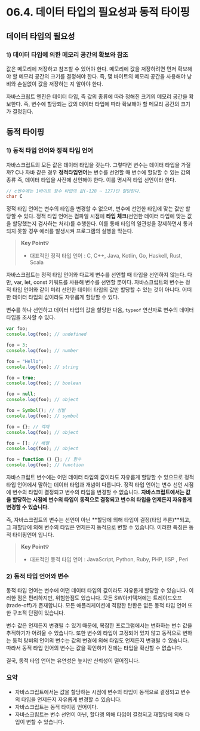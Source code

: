 # 06.4. 데이터 타입의 필요성과 동적 타이핑

## 데이터 타입의 필요성

### 1) 데이터 타입에 의한 메모리 공간의 확보와 참조

값은 메모리에 저장하고 참조할 수 있어야 한다. 메모리에 값을 저장하려면 먼저 확보해야 할 메모리 공간의 크기를 결정해야 한다. 즉, 몇 바이트의 메모리 공간을 사용해야 낭비와 손실없이 값을 저장하는 지 알아야 한다.

자바스크립트 엔진은 데이터 타입, 즉 값의 종류에 따라 정해진 크기의 메모리 공간을 확보한다. 즉, 변수에 할당되는 값의 데이터 타입에 따라 확보해야 할 메모리 공간의 크기가 결정된다.

####

## 동적 타이핑

### 1) 동적 타입 언어와 정적 타입 언어

자바스크립트의 모든 값은 데이터 타입을 갖는다. 그렇다면 변수는 데이터 타입을 가질까? C나 자바 같은 경우 **정적타입언어**는 변수를 선언할 때 변수에 할당할 수 있는 값의 종류 즉, 데이터 타입을 사전에 선언해야 한다. 이를 명시적 타입 선언이라 한다.

```java
// c변수에는 1바이트 정수 타입의 값(-128 ~ 127)만 할당한다.
char C


```

정적 타입 언어는 변수의 타입을 변경할 수 없으며, 변수에 선언한 타입에 맞는 값만 할당할 수 있다. 정적 타입 언어는 컴파일 시점에 **타입 체크**(선언한 데이터 타입에 맞는 값을 할당했는지 검사하는 처리)를 수행한다. 이를 통해 타입의 일관성을 강제하면서 통과되지 못할 경우 에러를 발생시켜 프로그램의 실행을 막는다.

> **Key Point💡**
>
> * 대표적인 정적 타입 언어 : C, C++, Java, Kotlin, Go, Haskell, Rust, Scala

자바스크립트는 정적 타입 언어와 다르게 변수를 선언할 때 타입을 선언하지 않는다. 다만, var, let, const 키워드를 사용해 변수를 선언할 뿐이다. 자바스크립트의 변수는 정적 타입 언어와 같이 미리 선언한 데이터 타입의 값만 할당할 수 있는 것이 아니다. 어떠한 데이터 타입의 값이라도 자유롭게 할당할 수 있다.

변수를 하나 선언하고 데이터 타입의 값을 할당한 다음, `typeof` 연산자로 변수의 데이터 타입을 조사할 수 있다.

```js
var foo;
console.log(foo); // undefined

foo = 3;
console.log(foo); // number

foo = "Hello";
console.log(foo); // string

foo = true;
console.log(foo); // boolean

foo = null;
console.log(foo); // object

foo = Symbol(); // 심벌
console.log(foo); // symbol

foo = {}; // 객체
console.log(foo); // object

foo = []; // 배열
console.log(foo); // object

foo = function () {}; // 함수
console.log(foo); // function
```

자바스크립트 변수에는 어떤 데이터 타입의 값이라도 자유롭게 할당할 수 있으므로 정적 타입 언어에서 말하는 데이터 타입과 개념이 다릅니다. 정적 타입 언어는 변수 선언 시점에 변수의 타입이 결정되고 변수의 타입을 변경할 수 없습니다. **자바스크립트에서는 값을 할당하는 시점에 변수의 타입이 동적으로 결정되고 변수의 타입을 언제든지 자유롭게 변경할 수 있습니다.**

즉, 자바스크립트의 변수는 선언이 아닌 \*\*할당에 의해 타입이 결정(타입 추론)\*\*되고, 그 재할당에 의해 변수의 타입은 언제든지 동적으로 변할 수 있습니다. 이러한 특징은 동적 타이핑언어 입니다.

> **Key Point💡**
>
> * 대표적인 동적 타입 언어 : JavaScript, Python, Ruby, PHP, lISP , Peri

### 2) 동적 타입 언어와 변수

동적 타입 언어는 변수에 어떤 데이터 타입의 값이라도 자유롭게 할당할 수 있습니다. 이러한 점은 편리하지만, 위험한점도 있습니다. 모든 SW아키텍쳐에는 트레이드오프(trade-off)가 존재합니다. 모든 애플리케이션에 적합한 탄환은 없든 동적 타입 언어 또한 구조적 단점이 있습니다.

변수 값은 언제든지 변경될 수 있기 때문에, 복잡한 프로그램에서는 변화하는 변수 값을 추적하기가 어려울 수 있습니다. 또한 변수의 타입이 고정되어 있지 않고 동적으로 변하는 동적 탕비의 언어의 변수는 값의 변경에 의해 타입도 언제든지 변경될 수 있습니다. 따라서 동적 타입 언어의 변수는 값을 확인하기 전에는 타입을 확신할 수 없습니다.

결국, 동적 타입 언어는 유연성은 높지만 신뢰성이 떨어집니다.

### 요약

* 자바스크립트에서는 값을 할당하는 시점에 변수의 타입이 동적으로 결정되고 변수의 타입을 언제든지 자유롭게 변경할 수 있습니다.
* 자바스크립트는 동적 타이핑 언어이다.
* 자바스크립트는 변수 선언이 아닌, 할다엥 의해 타입이 결정되고 재할당에 의해 타입이 변할 수 있습니다.
